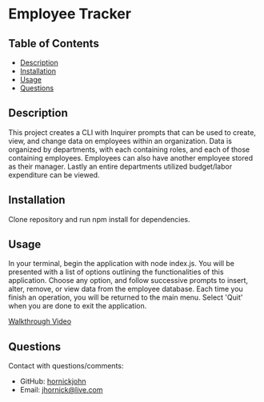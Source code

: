 # Employee Tracker

## Table of Contents
  
* [Description](#description)
* [Installation](#installation)
* [Usage](#usage)
* [Questions](#questions)

## Description

This project creates a CLI with Inquirer prompts that can be used to create, view, and change data on employees within an organization. Data is organized by departments, with each containing roles, and each of those containing employees. Employees can also have another employee stored as their manager. Lastly an entire departments utilized budget/labor expenditure can be viewed.

## Installation

Clone repository and run npm install for dependencies.

## Usage

<p>In your terminal, begin the application with node index.js. You will be presented with a list of options outlining the functionalities of this application. Choose any option, and follow successive prompts to insert, alter, remove, or view data from the employee database. Each time you finish an operation, you will be returned to the main menu. Select 'Quit' when you are done to exit the application.<p>

[Walkthrough Video](https://drive.google.com/file/d/1hWbYsKn4jfd5Kd9QlWeuZBdWW8jAee9W/view?usp=sharing)

## Questions

Contact with questions/comments:
* GitHub: [hornickjohn](https://github.com/hornickjohn)
* Email: jhornick@live.com
    
